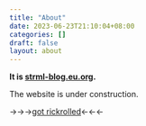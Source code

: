 ```yaml
---
title: "About"
date: 2023-06-23T21:10:04+08:00
categories: []
draft: false
layout: about
---
```


**It is [strml-blog.eu.org](http://strml-blog.eu.org).**

The website is under construction.

→→→[got rickrolled](https://vdse.bdstatic.com//192d9a98d782d9c74c96f09db9378d93.mp4)←←←